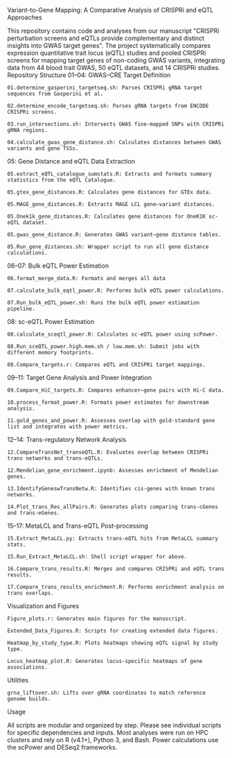 Variant-to-Gene Mapping: A Comparative Analysis of CRISPRi and eQTL Approaches

This repository contains code and analyses from our manuscript "CRISPRi perturbation screens and eQTLs provide complementary and distinct insights into GWAS target genes". The project systematically compares expression quantitative trait locus (eQTL) studies and pooled CRISPRi screens for mapping target genes of non-coding GWAS variants, integrating data from 44 blood trait GWAS, 50 eQTL datasets, and 14 CRISPRi studies.
Repository Structure
01–04: GWAS–CRE Target Definition

    01.determine_gasperini_targetseq.sh: Parses CRISPRi gRNA target sequences from Gasperini et al.

    02.determine_encode_targetseq.sh: Parses gRNA targets from ENCODE CRISPRi screens.

    03.run_intersections.sh: Intersects GWAS fine-mapped SNPs with CRISPRi gRNA regions.

    04.calculate_gwas_gene_distance.sh: Calculates distances between GWAS variants and gene TSSs.

05: Gene Distance and eQTL Data Extraction

    05.extract_eQTL_catalogue_sumstats.R: Extracts and formats summary statistics from the eQTL Catalogue.

    05.gtex_gene_distances.R: Calculates gene distances for GTEx data.

    05.MAGE_gene_distances.R: Extracts MAGE LCL gene–variant distances.

    05.Onek1k_gene_distances.R: Calculates gene distances for OneK1K sc-eQTL dataset.

    05.gwas_gene_distance.R: Generates GWAS variant–gene distance tables.

    05.Run_gene_distances.sh: Wrapper script to run all gene distance calculations.

06–07: Bulk eQTL Power Estimation

    06.format_merge_data.R: Formats and merges all data

    07.calculate_bulk_eqtl_power.R: Performs bulk eQTL power calculations.

    07.Run_bulk_eQTL_power.sh: Runs the bulk eQTL power estimation pipeline.

08: sc-eQTL Power Estimation

    08.calculate_sceqtl_power.R: Calculates sc-eQTL power using scPower.

    08.Run_sceQTL_power.high.mem.sh / low.mem.sh: Submit jobs with different memory footprints.

    08.Compare_targets.r: Compares eQTL and CRISPRi target mappings.

09–11: Target Gene Analysis and Power Integration

    09.Compare_HiC_targets.R: Compares enhancer–gene pairs with Hi-C data.

    10.process_format_power.R: Formats power estimates for downstream analysis.

    11.gold_genes_and_power.R: Assesses overlap with gold-standard gene list and integrates with power metrics.

12–14: Trans-regulatory Network Analysis

    12.CompareTransNet_transeQTL.R: Evaluates overlap between CRISPRi trans networks and trans-eQTLs.

    12.Mendelian_gene_enrichment.ipynb: Assesses enrichment of Mendelian genes.

    13.IdentifyGeneswTransNetw.R: Identifies cis-genes with known trans networks.

    14.Plot_trans_Res_allPairs.R: Generates plots comparing trans-cGenes and trans-eGenes.

15–17: MetaLCL and Trans-eQTL Post-processing

    15.Extract_MetaLCL.py: Extracts trans-eQTL hits from MetaLCL summary stats.

    15.Run_Extract_MetaLCL.sh: Shell script wrapper for above.

    16.Compare_trans_results.R: Merges and compares CRISPRi and eQTL trans results.

    17.Compare_trans_results_enrichment.R: Performs enrichment analysis on trans overlaps.

Visualization and Figures

    Figure_plots.r: Generates main figures for the manuscript.

    Extended_Data_Figures.R: Scripts for creating extended data figures.

    Heatmap_by_study_type.R: Plots heatmaps showing eQTL signal by study type.

    Locus_heatmap_plot.R: Generates locus-specific heatmaps of gene associations.

Utilities

    grna_liftover.sh: Lifts over gRNA coordinates to match reference genome builds.

Usage

All scripts are modular and organized by step. Please see individual scripts for specific dependencies and inputs. Most analyses were run on HPC clusters and rely on R (v4.1+), Python 3, and Bash. Power calculations use the scPower and DESeq2 frameworks.
